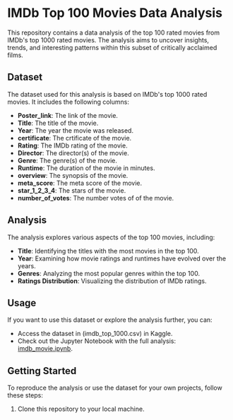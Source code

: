 # IMDb Top 100 Movies Data Analysis

This repository contains a data analysis of the top 100 rated movies from IMDb's top 1000 rated movies. The analysis aims to uncover insights, trends, and interesting patterns within this subset of critically acclaimed films.

## Dataset

The dataset used for this analysis is based on IMDb's top 1000 rated movies. It includes the following columns:

- **Poster_link**: The link of the movie.
- **Title**: The title of the movie.
- **Year**: The year the movie was released.
- **certificate**: The crtificate of the movie.
- **Rating**: The IMDb rating of the movie.
- **Director**: The director(s) of the movie.
- **Genre**: The genre(s) of the movie.
- **Runtime**: The duration of the movie in minutes.
- **overview**: The synopsis of the movie.
- **meta_score**: The meta score of the movie.
- **star_1_2_3_4**: The stars of the movie.
- **number_of_votes**: The number votes of  of the movie.

## Analysis

The analysis explores various aspects of the top 100 movies, including:

- **Title**: Identifying the titles with the most movies in the top 100.
- **Year**: Examining how movie ratings and runtimes have evolved over the years.
- **Genres**: Analyzing the most popular genres within the top 100.
- **Ratings Distribution**: Visualizing the distribution of IMDb ratings.

## Usage

If you want to use this dataset or explore the analysis further, you can:

- Access the dataset in (imdb_top_1000.csv) in Kaggle.
- Check out the Jupyter Notebook with the full analysis: [imdb_movie.ipynb](IMDB_top_100_rating_movies/imdb_movies.ipynb).

## Getting Started

To reproduce the analysis or use the dataset for your own projects, follow these steps:

1. Clone this repository to your local machine.
